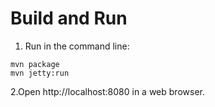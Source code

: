 # Build and Run
1. Run in the command line:
```
mvn package
mvn jetty:run
```
2.Open http://localhost:8080 in a web browser.
